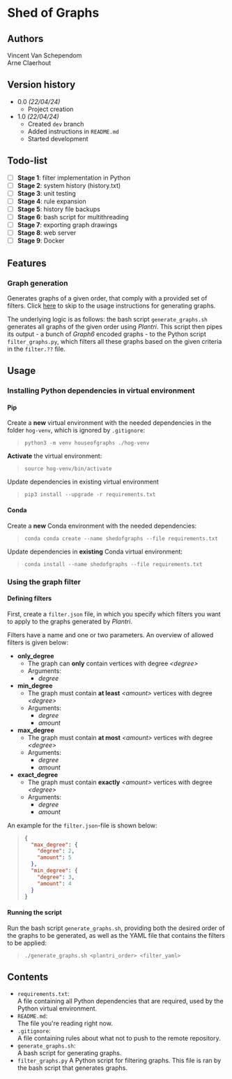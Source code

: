 # Shed of Graphs

## Authors

Vincent Van Schependom  
Arne Claerhout

## Version history

- 0.0 _(22/04/24)_
  - Project creation
- 1.0 _(22/04/24)_
  - Created `dev` branch
  - Added instructions in `README.md`
  - Started development

## Todo-list

- [ ] **Stage 1**: filter implementation in Python
- [ ] **Stage 2**: system history (history.txt)
- [ ] **Stage 3**: unit testing
- [ ] **Stage 4**: rule expansion
- [ ] **Stage 5**: history file backups
- [ ] **Stage 6**: bash script for multithreading
- [ ] **Stage 7**: exporting graph drawings
- [ ] **Stage 8**: web server
- [ ] **Stage 9**: Docker

## Features

### Graph generation

Generates graphs of a given order, that comply with a provided set of filters. Click [here](#using-the-graph-filter) to skip to the usage instructions for generating graphs.

The underlying logic is as follows: the bash script `generate_graphs.sh` generates all graphs of the given order using _Plantri_. This script then pipes its output - a bunch of _Graph6_ encoded graphs - to the Python script `filter_graphs.py`, which filters all these graphs based on the given criteria in the `filter.??` file.

## Usage

### Installing Python dependencies in virtual environment

#### Pip

Create a **new** virtual environment with the needed dependencies in the folder `hog-venv`, which is ignored by `.gitignore`:

> `python3 -m venv houseofgraphs ./hog-venv`

**Activate** the virtual environment:

> `source hog-venv/bin/activate`

Update dependencies in existing virtual environment

> `pip3 install --upgrade -r requirements.txt`

#### Conda

Create a **new** Conda environment with the needed dependencies:

> `conda conda create --name shedofgraphs --file requirements.txt`

Update dependencies in **existing** Conda virtual environment:

> `conda install --name shedofgraphs --file requirements.txt`

### Using the graph filter

#### Defining filters

First, create a `filter.json` file, in which you specify which filters you want to apply to the graphs generated by _Plantri_.

Filters have a name and one or two parameters. An overview of allowed filters is given below:

- **only_degree**
  - The graph can **only** contain vertices with degree _\<degree\>_
  - Arguments:
    - _degree_
- **min_degree**
  - The graph must contain **at least** _\<amount\>_ vertices with degree _\<degree\>_
  - Arguments:
    - _degree_
    - _amount_
- **max_degree**
  - The graph must contain **at most** _\<amount\>_ vertices with degree _\<degree\>_
  - Arguments:
    - _degree_
    - _amount_
- **exact_degree**
  - The graph must contain **exactly** _\<amount\>_ vertices with degree _\<degree\>_
  - Arguments:
    - _degree_
    - _amount_

An example for the `filter.json`-file is shown below:

> ```json
> {
>   "max_degree": {
>     "degree": 2,
>     "amount": 5
>   },
>   "min_degree": {
>     "degree": 3,
>     "amount": 4
>   }
> }
> ```

#### Running the script

Run the bash script `generate_graphs.sh`, providing both the desired order of the graphs to be generated, as well as the YAML file that contains the filters to be applied:

> `./generate_graphs.sh <plantri_order> <filter_yaml>`

## Contents

- `requirements.txt`:  
  A file containing all Python dependencies that are required, used by the Python virtual environment.
- `README.md`:  
  The file you're reading right now.
- `.gitignore`:  
  A file containing rules about what not to push to the remote repository.
- `generate_graphs.sh`:  
  A bash script for generating graphs.
- `filter_graphs.py`
  A Python script for filtering graphs. This file is ran by the bash script that generates graphs.
